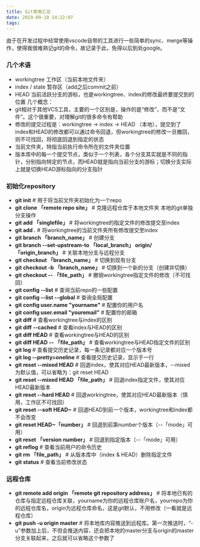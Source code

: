 ```yaml
---
title: Git常用汇总
date: 2019-09-10 14:22:07
tags:
---
```

由于在开发过程中经常使用vscode自带的工具进行一些简单的sync、merge等操作，使得我很难熟记git的命令，故记录于此，免得以后到处google。

### 几个术语

* workingtree 工作区（当前本地文件夹）
* index / state 暂存区（add之后commit之前）
* HEAD 当前活跃分支的游标，也是workingtree、index的修改最终要提交到的位置
几个概念：
* git相对于其他VCS工具，主要的一个区别是，操作的是“修改”，而不是“文件”。这个很重要，对理解git的很多命令有帮助
* 修改的提交过程是：workingtree -> index -> HEAD （本地），提交到了index和HEAD的修改都可以通过命令回退，但workingtree的修改一旦撤回，则不可找回，将彻底回退到指定的状态
* 当前文件夹，特指当前执行命令所在的文件夹位置
* 版本库中的每一个提交节点，类似于一个列表，各个分支其实就是不同的指针，分别指向特定的节点，而HEAD就是指向当前分支的游标；切换分支实际上就是切换HEAD游标指向的分支指针

### 初始化repository

* **git init** # 用于将当前文件夹初始化为一个repo
* **git clone 「remote repo site」** # 克隆远程仓库于本地文件夹
本地的git单独分支操作
* **git add 「singlefile」** # 将workingtree的指定文件的修改提交至index
* **git add .** # 将workingtree的当前文件夹所有修改提交至index
* **git branch 「branch_name」** # 创建分支
* **git branch --set-upstream-to 「local_branch」 origin/「origin_branch」** # 关联本地分支与远程分支
* **git checkout 「branch_name」** # 切换到现有分支
* **git checkout -b 「branch_name」** # 切换到一个新的分支（创建并切换）
* **git checkout -- 「file_path」** # 撤销workingtree指定文件的修改（不可找回）
* **git config --list** # 查询当前repo的一些配置
* **git config --list --global** # 查询全局配置
* **git config user.name "yourname"** # 配置你的用户名
* **git config user.email "youremail"** # 配置你的邮箱
* **git diff** # 查看workingtree与index的区别
* **git diff --cached** # 查看index与HEAD的区别
* **git diff HEAD** # 查看workingtree与HEAD的区别
* **git diff HEAD -- 「file_path」** # 查看workingtree与HEAD指定文件的区别
* **git log** # 查看提交历史记录，每一条记录都对应一个版本号
* **git log --pretty=oneline** # 查看提交历史记录，显示于一行
* **git reset --mixed HEAD** # 回退index，使其对应HEAD最新版本，--mixed为默认值，可以省略为：git reset HEAD
* **git reset --mixed HEAD 「file_path」** # 回退index指定文件，使其对应HEAD最新版本
* **git reset --hard HEAD** # 回退workingtree，使其对应HEAD最新版本（慎用，工作区不可找回）
* **git reset --soft HEAD~** # 回退HEAD到前一个版本，workingtree和index都不会改变
* **git reset HEAD~「number」** # 回退到前第number个版本（--「mode」可用）
* **git reset 「version number」** # 回退到指定版本（--「mode」可用）
* **git reflog** # 查看当前用户的命令历史
* **git rm 「file_path」** # 从版本库中（index & HEAD）删除指定文件
* **git status** # 查看当前修改状态

### 远程仓库

* **git remote add origin 「remote git repository address」** # 将本地已有的仓库与指定远程仓库关联，yourname为你的远程仓库账户名，yourrepo为你的远程仓库名，origin为远程仓库命名，这是git默认，不用修改（一看就是远程仓库）
* **git push -u origin master** # 将本地库内容推送到远程库。第一次推送时，“-u”参数加上后，不但会推送内容，还会把本地的master分支与origin的master分支关联起来，之后就可以省略这个参数了
